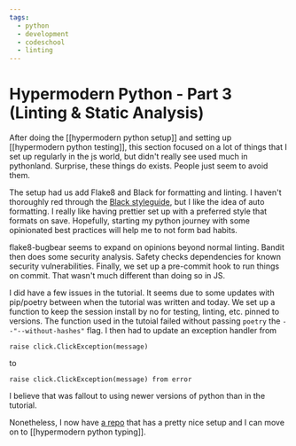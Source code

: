 ```yaml
---
tags:
  - python
  - development
  - codeschool
  - linting
---
```



# Hypermodern Python - Part 3 (Linting & Static Analysis)

After doing the [[hypermodern python setup]] and setting up [[hypermodern python testing]], this section focused on a lot of things that I set up regularly in the js world, but didn't really see used much in pythonland.  Surprise, these things do exists. People just seem to avoid them.

The setup had us add Flake8 and Black for formatting and linting. I haven't thoroughly red through the [Black styleguide](https://black.readthedocs.io/en/stable/the_black_code_style/index.html), but I like the idea of auto formatting. I really like having prettier set up with a preferred style that formats on save.  Hopefully, starting my python journey with some opinionated best practices will help me to not form bad habits.

flake8-bugbear seems to expand on opinions beyond normal linting. Bandit then does some security analysis. Safety checks dependencies for known security vulnerabilities. Finally, we set up a pre-commit hook to run things on commit.  That wasn't much different than doing so in JS. 

I did have a few issues in the tutorial.  It seems due to some updates with pip/poetry between when the tutorial was written and today. We set up a function to keep the session install by no for testing, linting, etc. pinned to versions. The function used in the tutoial failed without passing `poetry` the `--"--without-hashes"` flag.  I then had to update an exception handler from
```
raise click.ClickException(message)
```
to
```
raise click.ClickException(message) from error
```

I believe that was fallout to using newer versions of python than in the tutorial.


Nonetheless, I now have [a repo](https://github.com/stephenkilbourn/modern-python) that has a pretty nice setup and I can move on to [[hypermodern python typing]].